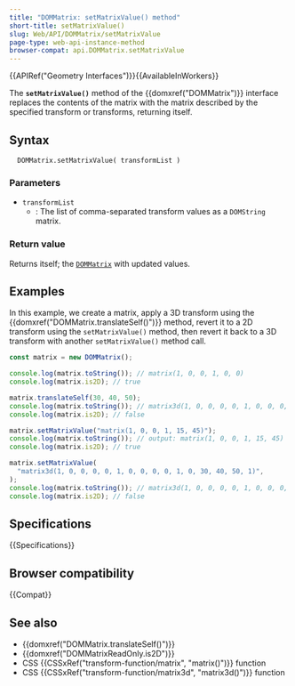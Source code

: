 ```yaml
---
title: "DOMMatrix: setMatrixValue() method"
short-title: setMatrixValue()
slug: Web/API/DOMMatrix/setMatrixValue
page-type: web-api-instance-method
browser-compat: api.DOMMatrix.setMatrixValue
---
```


{{APIRef("Geometry Interfaces")}}{{AvailableInWorkers}}

The **`setMatrixValue()`** method of the {{domxref("DOMMatrix")}} interface replaces the contents of the matrix with the matrix described by the specified transform or transforms, returning itself.

## Syntax

```js-nolint
  DOMMatrix.setMatrixValue( transformList )
```

### Parameters

- `transformList`
  - : The list of comma-separated transform values as a `DOMString` matrix.

### Return value

Returns itself; the [`DOMMatrix`](/en-US/docs/Web/API/DOMMatrix) with updated values.

## Examples

In this example, we create a matrix, apply a 3D transform using the {{domxref("DOMMatrix.translateSelf()")}} method, revert it to a 2D transform using the `setMatrixValue()` method, then revert it back to a 3D transform with another `setMatrixValue()` method call.

```js
const matrix = new DOMMatrix();

console.log(matrix.toString()); // matrix(1, 0, 0, 1, 0, 0)
console.log(matrix.is2D); // true

matrix.translateSelf(30, 40, 50);
console.log(matrix.toString()); // matrix3d(1, 0, 0, 0, 0, 1, 0, 0, 0, 0, 1, 0, 30, 40, 50, 1)
console.log(matrix.is2D); // false

matrix.setMatrixValue("matrix(1, 0, 0, 1, 15, 45)");
console.log(matrix.toString()); // output: matrix(1, 0, 0, 1, 15, 45)
console.log(matrix.is2D); // true

matrix.setMatrixValue(
  "matrix3d(1, 0, 0, 0, 0, 1, 0, 0, 0, 0, 1, 0, 30, 40, 50, 1)",
);
console.log(matrix.toString()); // matrix3d(1, 0, 0, 0, 0, 1, 0, 0, 0, 0, 1, 0, 30, 40, 50, 1)
console.log(matrix.is2D); // false
```

## Specifications

{{Specifications}}

## Browser compatibility

{{Compat}}

## See also

- {{domxref("DOMMatrix.translateSelf()")}}
- {{domxref("DOMMatrixReadOnly.is2D")}}
- CSS {{CSSxRef("transform-function/matrix", "matrix()")}} function
- CSS {{CSSxRef("transform-function/matrix3d", "matrix3d()")}} function
